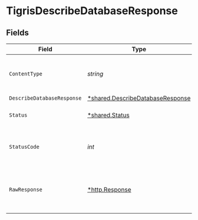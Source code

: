 # TigrisDescribeDatabaseResponse


## Fields

| Field                                                                                      | Type                                                                                       | Required                                                                                   | Description                                                                                |
| ------------------------------------------------------------------------------------------ | ------------------------------------------------------------------------------------------ | ------------------------------------------------------------------------------------------ | ------------------------------------------------------------------------------------------ |
| `ContentType`                                                                              | *string*                                                                                   | :heavy_check_mark:                                                                         | HTTP response content type for this operation                                              |
| `DescribeDatabaseResponse`                                                                 | [*shared.DescribeDatabaseResponse](../../../pkg/models/shared/describedatabaseresponse.md) | :heavy_minus_sign:                                                                         | OK                                                                                         |
| `Status`                                                                                   | [*shared.Status](../../../pkg/models/shared/status.md)                                     | :heavy_minus_sign:                                                                         | Default error response                                                                     |
| `StatusCode`                                                                               | *int*                                                                                      | :heavy_check_mark:                                                                         | HTTP response status code for this operation                                               |
| `RawResponse`                                                                              | [*http.Response](https://pkg.go.dev/net/http#Response)                                     | :heavy_check_mark:                                                                         | Raw HTTP response; suitable for custom response parsing                                    |